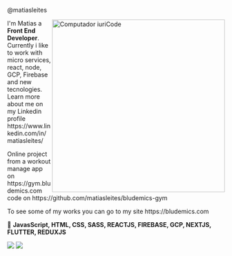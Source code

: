  
@matiasleites 


<img src="https://raw.githubusercontent.com/MicaelliMedeiros/micaellimedeiros/master/image/computer-illustration.png" min-width="400px" max-width="400px" width="400px" align="right" alt="Computador iuriCode">

<p align="left"> 
  I'm Matias a <strong>Front End Developer</strong>.<br>
  Currently i like to work with micro services, react, node, GCP, Firebase and new tecnologies.
  Learn more about me on my Linkedin profile https://www.linkedin.com/in/matiasleites/
</p>

<p align="left"> 
  Online project from a workout manage app on https://gym.bludemics.com code on https://github.com/matiasleites/bludemics-gym
</p>

<p align="left"> 
  To see some of my works you can go to my site https://bludemics.com
</p>

<p align="left">
  🦄 <strong>JavasScript, HTML, CSS, SASS, REACTJS, FIREBASE, GCP, NEXTJS, FLUTTER, REDUXJS</strong>
</p>


<p align="left">
  <a href="mailto:matiasleitesg@gmail.com" alt="Gmail" target="blank">
  <img src="https://img.shields.io/badge/-Gmail-FF0000?style=flat-square&labelColor=FF0000&logo=gmail&logoColor=white" /></a>

  <a href="https://www.linkedin.com/in/matiasleites/" alt="Linkedin" target="blank">
  <img src="https://img.shields.io/badge/-Linkedin-0e76a8?style=flat-square&logo=Linkedin&logoColor=white&link"  /></a>

</p>  


